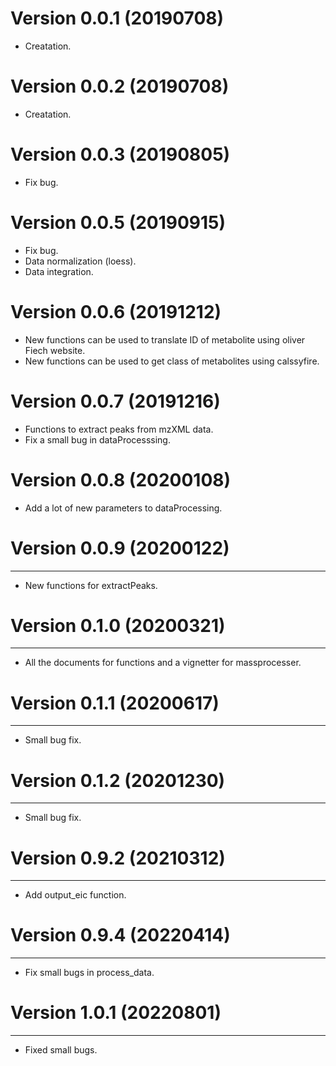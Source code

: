# Version 0.0.1 (20190708)

* Creatation.

# Version 0.0.2 (20190708)

* Creatation.

# Version 0.0.3 (20190805)

* Fix bug.

# Version 0.0.5 (20190915)

* Fix bug.
* Data normalization (loess).
* Data integration.

# Version 0.0.6 (20191212)

* New functions can be used to translate ID of metabolite using oliver Fiech website.
* New functions can be used to get class of metabolites using calssyfire.

# Version 0.0.7 (20191216)

* Functions to extract peaks from mzXML data.
* Fix a small bug in dataProcesssing.

# Version 0.0.8 (20200108)

* Add a lot of new parameters to dataProcessing.


# Version 0.0.9 (20200122)
--------------
* New functions for extractPeaks.


# Version 0.1.0 (20200321)
--------------
* All the documents for functions and a vignetter for massprocesser.

# Version 0.1.1 (20200617)
--------------
* Small bug fix.

# Version 0.1.2 (20201230)
--------------
* Small bug fix.

# Version 0.9.2 (20210312)
--------------
* Add output_eic function.

# Version 0.9.4 (20220414)
--------------
* Fix small bugs in process_data.

# Version 1.0.1 (20220801)
--------------
* Fixed small bugs.
